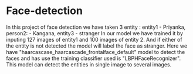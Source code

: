 # Face-detection
In this project of face detection
we have taken 3 entity : entity1 - Priyanka, person2: - Kangana, entity3 - stranger
In our model we have trained it by inputing 127 images of entity1 and 100 images of entity 2. And if either of the entity is not detected the model will label the face as stranger.
Here we have "haarcascase_haarcascade_frontalface_default" model to detect the faces and has use the training classifier used is "LBPHFaceRecognizer".
This model can detect the entities in single image to several images.
